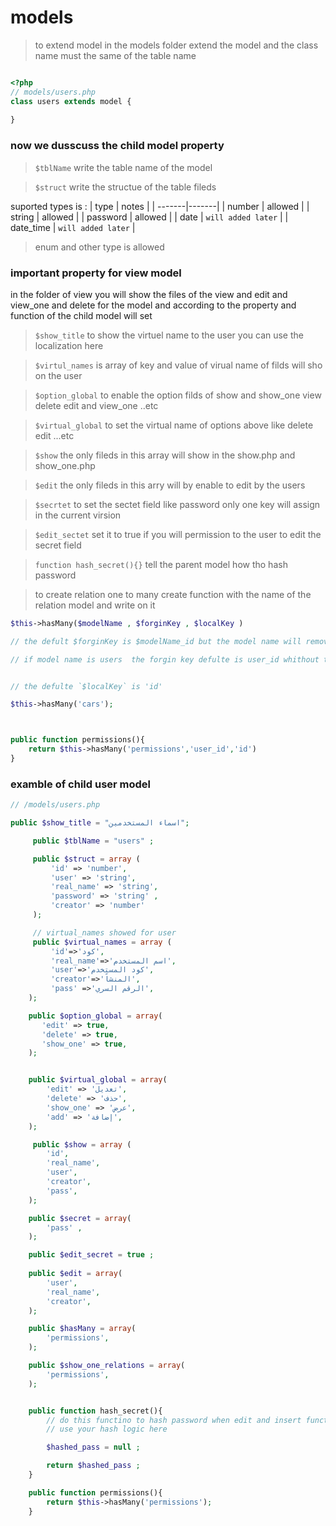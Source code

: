 # models

> to extend model in the models folder extend the model 
  and the class name must the same of the table name

```php 

<?php
// models/users.php
class users extends model {
    
}

```


### now we dusscuss the child model property 

> `$tblName` write the table name of the model

> `$struct` write the structue of the table fileds

suported types is :
| type   | notes |
| -------|-------|
| number | allowed |
| string | allowed |
| password | allowed |
| date   | `will added later` |
| date_time | `will added later` |

> enum and other type is allowed 

### important property for view model 

in the folder of view you will show the files of the view and edit and view_one and delete for the model and according to the property and function of the child model will set 


> `$show_title` to show the virtuel name to the user 
you can use the localization here 

> `$virtul_names` is array of key and value of virual name of filds will sho on the user 

> `$option_global` to enable the option filds of show and show_one view  delete edit and view_one ..etc

> `$virtual_global` to set the virtual name of options above like delete edit ...etc

> `$show` the only fileds in this array will show in the show.php and show_one.php 


> `$edit` the only fileds in this arry will by enable to edit by the users

> `$secrtet` to set the sectet field like password only one key will assign in the current virsion



> `$edit_sectet` set it to true if you will permission to the user to edit the secret field

> `function hash_secret(){}` tell the parent model how tho hash password 


> to create relation one to many create function with the name of the relation model and write on it 

```php
$this->hasMany($modelName , $forginKey , $localKey )

// the defult $forginKey is $modelName_id but the model name will remove the last chracter like this

// if model name is users  the forgin key defulte is user_id whithout the last s char 


// the defulte `$localKey` is 'id'
```

```php
$this->hasMany('cars');
```

```php


public function permissions(){
    return $this->hasMany('permissions','user_id','id')
}
```






### **examble** of child user model 

```PHP
// /models/users.php

public $show_title = "اسماء المستخدمين";

     public $tblName = "users" ;

     public $struct = array (
         'id' => 'number',
         'user' => 'string',
         'real_name' => 'string',
         'password' => 'string' ,
         'creator' => 'number'
     );

     // virtual_names showed for user
     public $virtual_names = array ( 
         'id'=>'كود',
         'real_name'=>'اسم المستخدم',
         'user'=>'كود المستخدم',
         'creator'=>'المنشاً',
         'pass' =>'الرقم السري',
    );

    public $option_global = array(
       'edit' => true,
       'delete' => true,
       'show_one' => true,
    );


    public $virtual_global = array(
        'edit' => 'تعديل',
        'delete' => 'حذف',
        'show_one' => 'عرض',
        'add' => 'إضافة',
    );

     public $show = array ( 
        'id',
        'real_name',
        'user',
        'creator',
        'pass',
    );

    public $secret = array(
        'pass' ,
    );

    public $edit_secret = true ;
    
    public $edit = array(
        'user',
        'real_name',
        'creator',
    );

    public $hasMany = array(
        'permissions',
    );

    public $show_one_relations = array(
        'permissions',
    );


    public function hash_secret(){
        // do this functino to hash password when edit and insert function 
        // use your hash logic here 

        $hashed_pass = null ;

        return $hashed_pass ;
    }

    public function permissions(){
        return $this->hasMany('permissions');
    }


```